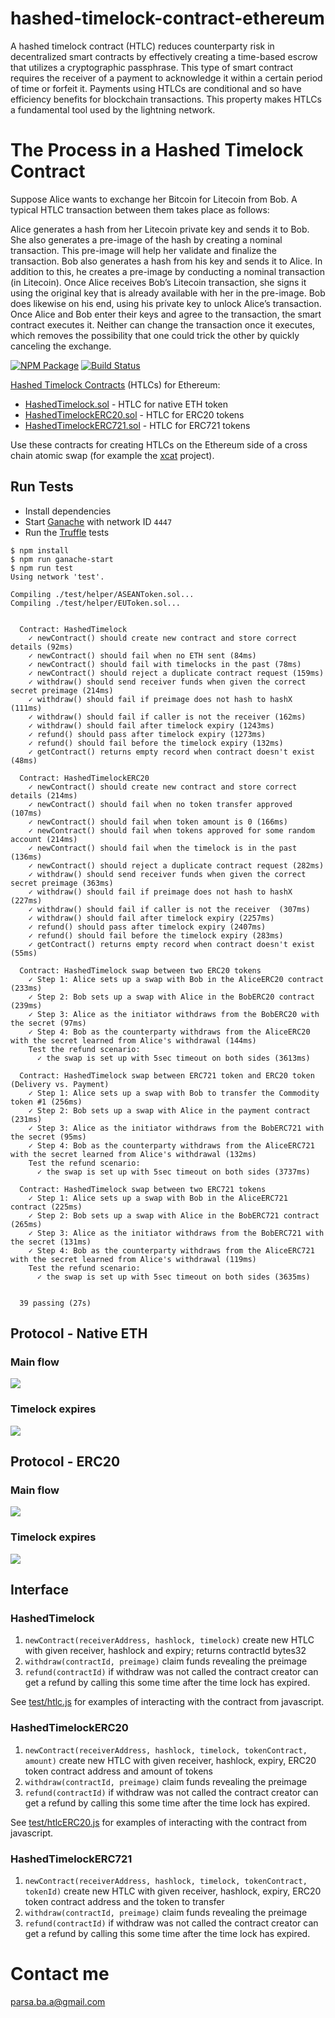 # hashed-timelock-contract-ethereum

A hashed timelock contract (HTLC) reduces counterparty risk in decentralized smart contracts by effectively creating a time-based escrow that utilizes a cryptographic passphrase. This type of smart contract requires the receiver of a payment to acknowledge it within a certain period of time or forfeit it.
Payments using HTLCs are conditional and so have efficiency benefits for blockchain transactions. This property makes HTLCs a fundamental tool used by the lightning network.

# The Process in a Hashed Timelock Contract

Suppose Alice wants to exchange her Bitcoin for Litecoin from Bob. A typical HTLC transaction between them takes place as follows:

Alice generates a hash from her Litecoin private key and sends it to Bob. She also generates a pre-image of the hash by creating a nominal transaction. This pre-image will help her validate and finalize the transaction.
Bob also generates a hash from his key and sends it to Alice. In addition to this, he creates a pre-image by conducting a nominal transaction (in Litecoin). 
Once Alice receives Bob’s Litecoin transaction, she signs it using the original key that is already available with her in the pre-image. Bob does likewise on his end, using his private key to unlock Alice’s transaction.
Once Alice and Bob enter their keys and agree to the transaction, the smart contract executes it. Neither can change the transaction once it executes, which removes the possibility that one could trick the other by quickly canceling the exchange.

[![NPM Package](https://img.shields.io/npm/v/ethereum-htlc.svg?style=flat-square)](https://www.npmjs.org/package/ethereum-htlc)
[![Build Status](https://travis-ci.com/chatch/hashed-timelock-contract-ethereum.svg?branch=master)](https://travis-ci.com/chatch/hashed-timelock-contract-ethereum)

[Hashed Timelock Contracts](https://en.bitcoin.it/wiki/Hashed_Timelock_Contracts) (HTLCs) for Ethereum:

- [HashedTimelock.sol](contracts/HashedTimelock.sol) - HTLC for native ETH token
- [HashedTimelockERC20.sol](contracts/HashedTimelockERC20.sol) - HTLC for ERC20 tokens
- [HashedTimelockERC721.sol](contracts/HashedTimelockERC721.sol) - HTLC for ERC721 tokens

Use these contracts for creating HTLCs on the Ethereum side of a cross chain atomic swap (for example the [xcat](https://github.com/chatch/xcat) project).

## Run Tests
* Install dependencies
* Start [Ganache](https://www.trufflesuite.com/ganache) with network ID `4447`
* Run the [Truffle](https://www.trufflesuite.com/truffle) tests

```
$ npm install
$ npm run ganache-start
$ npm run test
Using network 'test'.

Compiling ./test/helper/ASEANToken.sol...
Compiling ./test/helper/EUToken.sol...


  Contract: HashedTimelock
    ✓ newContract() should create new contract and store correct details (92ms)
    ✓ newContract() should fail when no ETH sent (84ms)
    ✓ newContract() should fail with timelocks in the past (78ms)
    ✓ newContract() should reject a duplicate contract request (159ms)
    ✓ withdraw() should send receiver funds when given the correct secret preimage (214ms)
    ✓ withdraw() should fail if preimage does not hash to hashX (111ms)
    ✓ withdraw() should fail if caller is not the receiver (162ms)
    ✓ withdraw() should fail after timelock expiry (1243ms)
    ✓ refund() should pass after timelock expiry (1273ms)
    ✓ refund() should fail before the timelock expiry (132ms)
    ✓ getContract() returns empty record when contract doesn't exist (48ms)

  Contract: HashedTimelockERC20
    ✓ newContract() should create new contract and store correct details (214ms)
    ✓ newContract() should fail when no token transfer approved (107ms)
    ✓ newContract() should fail when token amount is 0 (166ms)
    ✓ newContract() should fail when tokens approved for some random account (214ms)
    ✓ newContract() should fail when the timelock is in the past (136ms)
    ✓ newContract() should reject a duplicate contract request (282ms)
    ✓ withdraw() should send receiver funds when given the correct secret preimage (363ms)
    ✓ withdraw() should fail if preimage does not hash to hashX (227ms)
    ✓ withdraw() should fail if caller is not the receiver  (307ms)
    ✓ withdraw() should fail after timelock expiry (2257ms)
    ✓ refund() should pass after timelock expiry (2407ms)
    ✓ refund() should fail before the timelock expiry (283ms)
    ✓ getContract() returns empty record when contract doesn't exist (55ms)

  Contract: HashedTimelock swap between two ERC20 tokens
    ✓ Step 1: Alice sets up a swap with Bob in the AliceERC20 contract (233ms)
    ✓ Step 2: Bob sets up a swap with Alice in the BobERC20 contract (239ms)
    ✓ Step 3: Alice as the initiator withdraws from the BobERC20 with the secret (97ms)
    ✓ Step 4: Bob as the counterparty withdraws from the AliceERC20 with the secret learned from Alice's withdrawal (144ms)
    Test the refund scenario:
      ✓ the swap is set up with 5sec timeout on both sides (3613ms)

  Contract: HashedTimelock swap between ERC721 token and ERC20 token (Delivery vs. Payment)
    ✓ Step 1: Alice sets up a swap with Bob to transfer the Commodity token #1 (256ms)
    ✓ Step 2: Bob sets up a swap with Alice in the payment contract (231ms)
    ✓ Step 3: Alice as the initiator withdraws from the BobERC721 with the secret (95ms)
    ✓ Step 4: Bob as the counterparty withdraws from the AliceERC721 with the secret learned from Alice's withdrawal (132ms)
    Test the refund scenario:
      ✓ the swap is set up with 5sec timeout on both sides (3737ms)

  Contract: HashedTimelock swap between two ERC721 tokens
    ✓ Step 1: Alice sets up a swap with Bob in the AliceERC721 contract (225ms)
    ✓ Step 2: Bob sets up a swap with Alice in the BobERC721 contract (265ms)
    ✓ Step 3: Alice as the initiator withdraws from the BobERC721 with the secret (131ms)
    ✓ Step 4: Bob as the counterparty withdraws from the AliceERC721 with the secret learned from Alice's withdrawal (119ms)
    Test the refund scenario:
      ✓ the swap is set up with 5sec timeout on both sides (3635ms)


  39 passing (27s)
```

## Protocol - Native ETH

### Main flow

![](docs/sequence-diagram-htlc-eth-success.png?raw=true)

### Timelock expires

![](docs/sequence-diagram-htlc-eth-refund.png?raw=true)

## Protocol - ERC20

### Main flow

![](docs/sequence-diagram-htlc-erc20-success.png?raw=true)

### Timelock expires

![](docs/sequence-diagram-htlc-erc20-refund.png?raw=true)

## Interface

### HashedTimelock

1.  `newContract(receiverAddress, hashlock, timelock)` create new HTLC with given receiver, hashlock and expiry; returns contractId bytes32
2.  `withdraw(contractId, preimage)` claim funds revealing the preimage
3.  `refund(contractId)` if withdraw was not called the contract creator can get a refund by calling this some time after the time lock has expired.

See [test/htlc.js](test/htlc.js) for examples of interacting with the contract from javascript.

### HashedTimelockERC20

1.  `newContract(receiverAddress, hashlock, timelock, tokenContract, amount)` create new HTLC with given receiver, hashlock, expiry, ERC20 token contract address and amount of tokens
2.  `withdraw(contractId, preimage)` claim funds revealing the preimage
3.  `refund(contractId)` if withdraw was not called the contract creator can get a refund by calling this some time after the time lock has expired.

See [test/htlcERC20.js](test/htlcERC20.js) for examples of interacting with the contract from javascript.

### HashedTimelockERC721

1.  `newContract(receiverAddress, hashlock, timelock, tokenContract, tokenId)` create new HTLC with given receiver, hashlock, expiry, ERC20 token contract address and the token to transfer
2.  `withdraw(contractId, preimage)` claim funds revealing the preimage
3.  `refund(contractId)` if withdraw was not called the contract creator can get a refund by calling this some time after the time lock has expired.

# Contact me

parsa.ba.a@gmail.com
